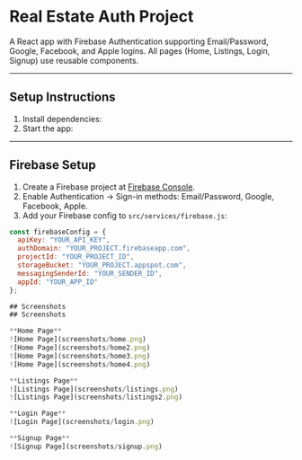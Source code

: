 # Real Estate Auth Project

A React app with Firebase Authentication supporting Email/Password, Google, Facebook, and Apple logins. All pages (Home, Listings, Login, Signup) use reusable components.

---

## Setup Instructions
1. Install dependencies:  
2. Start the app:  

---

## Firebase Setup
1. Create a Firebase project at [Firebase Console](https://console.firebase.google.com/).  
2. Enable Authentication → Sign-in methods: Email/Password, Google, Facebook, Apple.  
3. Add your Firebase config to `src/services/firebase.js`:

```js
const firebaseConfig = {
  apiKey: "YOUR_API_KEY",
  authDomain: "YOUR_PROJECT.firebaseapp.com",
  projectId: "YOUR_PROJECT_ID",
  storageBucket: "YOUR_PROJECT.appspot.com",
  messagingSenderId: "YOUR_SENDER_ID",
  appId: "YOUR_APP_ID"
};

## Screenshots
## Screenshots

**Home Page**  
![Home Page](screenshots/home.png)
![Home Page](screenshots/home2.png)
![Home Page](screenshots/home3.png)
![Home Page](screenshots/home4.png)

**Listings Page**  
![Listings Page](screenshots/listings.png)
![Listings Page](screenshots/listings2.png)

**Login Page**  
![Login Page](screenshots/login.png)

**Signup Page**  
![Signup Page](screenshots/signup.png)
